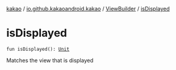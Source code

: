 [kakao](../../index.md) / [io.github.kakaoandroid.kakao](../index.md) / [ViewBuilder](index.md) / [isDisplayed](./is-displayed.md)

# isDisplayed

`fun isDisplayed(): `[`Unit`](https://kotlinlang.org/api/latest/jvm/stdlib/kotlin/-unit/index.html)

Matches the view that is displayed


